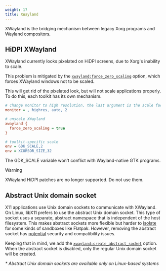 ```yaml
---
weight: 17
title: XWayland
---
```


XWayland is the bridging mechanism between legacy Xorg programs and Wayland
compositors.

## HiDPI XWayland

XWayland currently looks pixelated on HiDPI screens, due to Xorg's inability to
scale.

This problem is mitigated by the
[`xwayland:force_zero_scaling`](../Variables/#xwayland) option,
which forces XWayland windows not to be scaled.

This will get rid of the pixelated look, but will not scale applications
properly. To do this, each toolkit has its own mechanism.

```ini
# change monitor to high resolution, the last argument is the scale factor
monitor = , highres, auto, 2

# unscale XWayland
xwayland {
  force_zero_scaling = true
}

# toolkit-specific scale
env = GDK_SCALE,2
env = XCURSOR_SIZE,32
```

The GDK_SCALE variable won't conflict with Wayland-native GTK programs.

> [!WARNING]
> XWayland HiDPI patches are no longer supported. Do not use them.

## Abstract Unix domain socket

X11 applications use Unix domain sockets to communicate with XWayland. On Linux, libX11 prefers
to use the abstract Unix domain socket. This type of socket uses a separate, abstract namespace that
is independent of the host filesystem. This makes abstract sockets more flexible
but harder to [isolate](https://github.com/hyprwm/Hyprland/pull/8874)
for some kinds of sandboxes like Flatpak. However, removing the abstract socket
has [potential](https://gitlab.gnome.org/GNOME/mutter/-/issues/1613) security
and compatibility issues.

Keeping that in mind, we add the [`xwayland:create_abstract_socket`](../Variables/#xwayland) option.
When the abstract socket is disabled, only the regular Unix domain
socket will be created.

_\* Abstract Unix domain sockets are available only on Linux-based systems_
